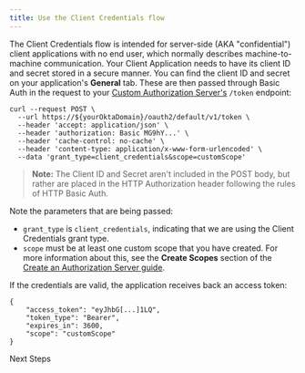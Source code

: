 ```yaml
---
title: Use the Client Credentials flow
---
```


The Client Credentials flow is intended for server-side (AKA "confidential") client applications with no end user, which normally describes machine-to-machine communication. Your Client Application needs to have its client ID and secret stored in a secure manner. You can find the client ID and secret on your application's **General** tab. These are then passed through Basic Auth in the request to your [Custom Authorization Server's](/docs/concepts/auth-servers/#custom-authorization-server) `/token` endpoint:


```
curl --request POST \
  --url https://${yourOktaDomain}/oauth2/default/v1/token \
  --header 'accept: application/json' \
  --header 'authorization: Basic MG9hY...' \
  --header 'cache-control: no-cache' \
  --header 'content-type: application/x-www-form-urlencoded' \
  --data 'grant_type=client_credentials&scope=customScope'
```

> **Note:** The Client ID and Secret aren't included in the POST body, but rather are placed in the HTTP Authorization header following the rules of HTTP Basic Auth.

Note the parameters that are being passed:

- `grant_type` is `client_credentials`, indicating that we are using the Client Credentials grant type.
- `scope` must be at least one custom scope that you have created. For more information about this, see the **Create Scopes** section of the [Create an Authorization Server guide](/docs/guides/customize-authz-server/create-scopes/).

If the credentials are valid, the application receives back an access token:

```
{
    "access_token": "eyJhbG[...]1LQ",
    "token_type": "Bearer",
    "expires_in": 3600,
    "scope": "customScope"
}
```

<NextSectionLink>Next Steps</NextSectionLink>
